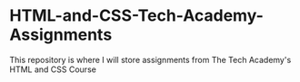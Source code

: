 # HTML-and-CSS-Tech-Academy-Assignments
This repository is where I will store assignments from The Tech Academy's HTML and CSS Course
